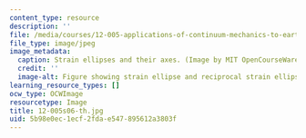```yaml
---
content_type: resource
description: ''
file: /media/courses/12-005-applications-of-continuum-mechanics-to-earth-atmospheric-and-planetary-sciences-spring-2006/5b98e0ec1ecf2fdae547895612a3803f_12-005s06-th.jpg
file_type: image/jpeg
image_metadata:
  caption: Strain ellipses and their axes. (Image by MIT OpenCourseWare.)
  credit: ''
  image-alt: Figure showing strain ellipse and reciprocal strain ellipse.
learning_resource_types: []
ocw_type: OCWImage
resourcetype: Image
title: 12-005s06-th.jpg
uid: 5b98e0ec-1ecf-2fda-e547-895612a3803f
---
```

